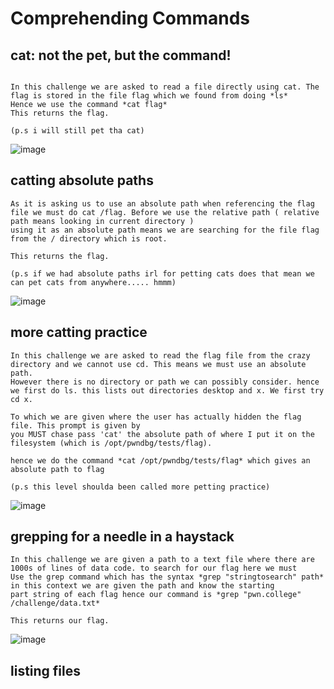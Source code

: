 # Comprehending Commands

## cat: not the pet, but the command!

```

In this challenge we are asked to read a file directly using cat. The flag is stored in the file flag which we found from doing *ls*
Hence we use the command *cat flag*
This returns the flag.

(p.s i will still pet tha cat)
```

![image](https://github.com/user-attachments/assets/2bc75152-7436-4053-a366-1f2634f6aae5)

## catting absolute paths
```
As it is asking us to use an absolute path when referencing the flag file we must do cat /flag. Before we use the relative path ( relative path means looking in current directory )
using it as an absolute path means we are searching for the file flag from the / directory which is root.

This returns the flag.

(p.s if we had absolute paths irl for petting cats does that mean we can pet cats from anywhere..... hmmm)
```
![image](https://github.com/user-attachments/assets/cddb3aba-bfeb-4a76-9e9d-57f3997fe14a)

## more catting practice
```
In this challenge we are asked to read the flag file from the crazy directory and we cannot use cd. This means we must use an absolute path.
However there is no directory or path we can possibly consider. hence we first do ls. this lists out directories desktop and x. We first try cd x.

To which we are given where the user has actually hidden the flag file. This prompt is given by
you MUST chase pass 'cat' the absolute path of where I put it on the filesystem (which is /opt/pwndbg/tests/flag).

hence we do the command *cat /opt/pwndbg/tests/flag* which gives an absolute path to flag

(p.s this level shoulda been called more petting practice)
```
![image](https://github.com/user-attachments/assets/9a1e1e0e-1a37-4de9-bf5f-4e5de3f4b99f)


## grepping for a needle in a haystack
```
In this challenge we are given a path to a text file where there are 1000s of lines of data code. to search for our flag here we must
Use the grep command which has the syntax *grep "stringtosearch" path* in this context we are given the path and know the starting
part string of each flag hence our command is *grep "pwn.college" /challenge/data.txt*

This returns our flag.
```
![image](https://github.com/user-attachments/assets/41d54ebe-53ff-4efc-8ffb-6ca2bd2a1dac)

## listing files
```
```

